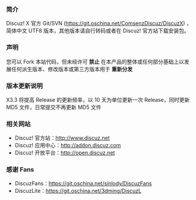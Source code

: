 ### **简介** 

Discuz! X 官方 Git/SVN (https://git.oschina.net/ComsenzDiscuz/DiscuzX) ，简体中文 UTF8 版本，其他版本请自行转码或者在 Discuz! 官方站下载安装包。

### **声明**
您可以 Fork 本站代码，但未经许可 **禁止** 在本产品的整体或任何部分基础上以发展任何派生版本、修改版本或第三方版本用于 **重新分发** 

### **版本更新说明**
X3.3 将提高 Release 的更新频率，以 10 天为单位更新一次 Release，同时更新 MD5 文件，日常提交不再更新 MD5 文件

### **相关网站**
 
- Discuz! 官方站：http://www.discuz.net
- Discuz! 应用中心：http://addon.discuz.com
- Discuz! 开放平台：http://open.discuz.net

### **感谢 Fans**

- DiscuzFans：https://git.oschina.net/sinlody/DiscuzFans
- DiscuzLite：https://git.oschina.net/3dming/DiscuzL